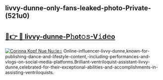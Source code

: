 ## livvy-dunne-only-fans​-leaked-photo​-Private-(521u0)


# <h2><a href="https://mediaupload.pro?title=livvy-dunne&ref=git">🔗👉 🔴 livvy-dunne-P𝚑ot𝚘𝚜-V𝚒d𝚎o</a></h2>

[![Corinna Kopf Nue Nu𝚍e𝚜](https://i.imgur.com/0qMVB7G.gif)](https://mediaupload.pro?title=livvy-dunne&ref=git)
Online-influencer-livvy-dunne,known-for-publishing-dance-and-lifestyle-content,-including-performances-and-vlogs-on-social-media-platforms.Brilliant-ventriloquist-assistant-livvy-dunne,celebrated-for-their-exceptional-abilities-and-accomplishments-in-assisting-ventriloquists.  
